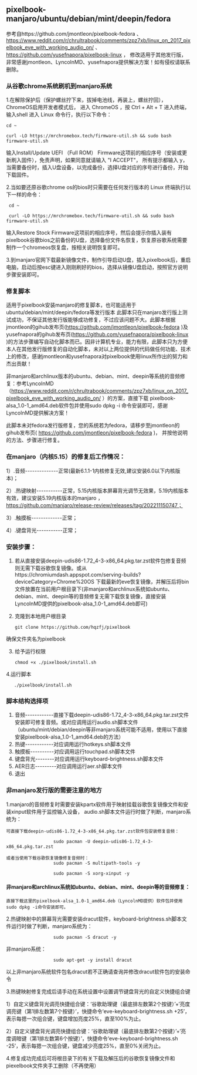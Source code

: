## pixelbook-manjaro/ubuntu/debian/mint/deepin/fedora
参考自https://github.com/jmontleon/pixelbook-fedora 、https://www.reddit.com/r/chrultrabook/comments/zpz7xb/linux_on_2017_pixelbook_eve_with_working_audio_on/ 、https://github.com/yusefnapora/pixelbook-linux ， 修改适用于其他发行版，非常感谢jmontleon、LyncolnMD、yusefnapora提供解决方案！如有侵权请联系删除。
### 从谷歌chrome系统刷机到manjaro系统
1.在解除保护后（保护螺丝拧下来，拔掉电池线，再装上，螺丝拧回）， ChromeOS启用开发者模式后，
进入 ChromeOS ，按 Ctrl + Alt + T 进入终端，输入shell 进入 Linux 命令行，执行以下命令：

    cd ~

    curl -LO https://mrchromebox.tech/firmware-util.sh && sudo bash firmware-util.sh

输入Install/Update UEFI （Full ROM） Firmware这项前的相应序号（安装或更新刷入固件），免责声明，如果同意就请输入 "I ACCEPT"，
所有提示都输入 y，当需要备份时，插入U盘设备，以完成备份，选择U盘对应的序号进行备份，开始下载固件。

2.当如要还原谷歌chrome os的bios时只需要在任何发行版本的 Linux 终端执行以下一样的命令：

     cd ~

     curl -LO https://mrchromebox.tech/firmware-util.sh && sudo bash firmware-util.sh

输入Restore Stock Firmware这项前的相应序号，然后会提示你插入装有pixelbook谷歌bios之前备份的U盘，选择备份文件名恢复，恢复原谷歌系统需要制作一个chromeos恢复盘，按相关说明恢复即可。

3.到manjaro官网下载最新镜像文件，制作引导启动U盘，插入pixelbook后，重启电脑，启动后按esc键进入刚刚刷好的bios，选择从镜像U盘启动，按照官方说明步骤安装即可。
### 修复脚本
   适用于pixelbook安装manjaro的修复脚本，也可能适用于ubuntu/debian/mint/deepin/fedora等发行版本
此脚本只在manjaro发行版上测试成功，不保证其他发行版能够成功修复，不过应该问题不大。此脚本根据jmontleon的gihub发布页(https://github.com/jmontleon/pixelbook-fedora )及yusefnapora的gihub发布页(https://github.com/yusefnapora/pixelbook-linux )的方法步骤编写自动化脚本而已。因非计算机专业，能力有限，此脚本只为方便本人在其他发行版修复的自动化脚本，未对以上两位提供的代码做任何功能、技术上的修改，感谢jmontleon和yusefnapora对pixelbook使用linux所作出的努力和杰出贡献！

非manjaro和archlinux版本的ubuntu、debian、mint、deepin等系统的音频修复：参考LyncolnMD（https://www.reddit.com/r/chrultrabook/comments/zpz7xb/linux_on_2017_pixelbook_eve_with_working_audio_on/  ）的方案，直接下载 pixelbook-alsa_1.0-1_amd64.deb软件包并使用sudo dpkg -i 命令安装即可，感谢LyncolnMD提供解决方案！

   此脚本未对fedora发行版修复，您的系统若为fedora，请移步至jmontleon的gihub发布页( https://github.com/jmontleon/pixelbook-fedora )， 并按他说明的方法、步骤进行修复。

### 在manjaro（内核5.15）的修复后工作情况：

1）.音频--------------正常(最新6.1.1-1内核修复无效,建议安装6.0以下内核版本)；

2）.热键映射-----------正常，5.15内核版本屏幕背光调节无效果，5.19内核版本有效，建议安装5.19内核版本的manjaro ， https://github.com/manjaro/release-review/releases/tag/202211150747；

3）.触摸板-------------正常；

4）.键盘背光-----------正常；

### 安装步骤：
1. 若从直接安装deepin-udis86-1.72_4-3-x86_64.pkg.tar.zst软件包修复音频则无需下载谷歌恢复镜像。或从https://chromiumdash.appspot.com/serving-builds?deviceCategory=Chrome%20OS 下载最新的eve恢复镜像，并解压后将bin文件放置在当前用户根目录下(非manjaro和archlinux系统如ubuntu、debian、mint、deepin等的音频修复无需下载恢复镜像，直接安装LyncolnMD提供的pixelbook-alsa_1.0-1_amd64.deb即可)

2. 克隆到本地用户根目录

       git clone https://github.com/hqzfj/pixelbook 

确保文件夹名为pixelbook

3. 给予运行权限

       chmod +x ./pixelbook/install.sh

4.运行脚本

       ./pixelbook/install.sh
 
### 脚本结构选择项
1) 音频------------直接下载deepin-udis86-1.72_4-3-x86_64.pkg.tar.zst文件安装即可修复音频。或对应调用运行audio.sh脚本文件（ubuntu/mint/debian/deepin等非manjaro系统可能不适用，使用以下直接安装pixelbook-alsa_1.0-1_amd64.deb的方法）
2) 热键------------对应调用运行hotkeys.sh脚本文件
3) 触摸板----------对应调用运行touchpad.sh脚本文件
4) 键盘背光--------对应调用运行keyboard-brightness.sh脚本文件
5) AER日志---------对应调用运行aer.sh脚本文件
6) 退出
### 非manjaro发行版的需要注意的地方
1.manjaro的音频修复时需要安装kpartx软件用于映射挂载谷歌恢复镜像文件和安装xinput软件用于监控输入设备，
 audio.sh脚本文件运行时做了判断，manjaro系统为：
 
    可直接下载deepin-udis86-1.72_4-3-x86_64.pkg.tar.zst软件包安装修复音频：
    
                      sudo pacman -U deepin-udis86-1.72_4-3-x86_64.pkg.tar.zst
    
    或者当使用下载谷歌恢复镜像修复音频时：
                      sudo pacman -S multipath-tools -y
                      
                      sudo pacman -S xorg-xinput -y
                      
 #### 非manjaro和archlinux系统如ubuntu、debian、mint、deepin等的音频修复：
   
    直接下载这里的pixelbook-alsa_1.0-1_amd64.deb（LyncolnMD提供）软件包并使用sudo dpkg -i命令安装即可。
   
 2.热键映射中的屏幕背光需要安装dracut软件，keyboard-brightness.sh脚本文件运行时做了判断，manjaro系统为：
 
                      sudo pacman -S dracut -y
                      
   非manjaro系统：
   
                      sudo apt-get -y install dracut
                      
   以上非manjaro系统软件包名dracut若不正确请查询并修改dracut软件包的安装命令

 3.热键映射修复完成后请手动在系统设置中设置调节键盘背光的自定义快捷组合键
 
   1）自定义键盘背光调亮快捷组合键：‘谷歌助理键（最底排左数第2个按键）’+‘亮度调亮键（第1排左数第7个按键）’，快捷命令‘eve-keyboard-brightness.sh +25’，表示每摁一次组合键，键盘增加亮度25%，直至100%为止。
   
   2）自定义键盘背光调亮快捷组合键：‘谷歌助理键（最底排左数第2个按键）’+‘亮度调暗键（第1排左数第6个按键）’，快捷命令‘eve-keyboard-brightness.sh -25’，表示每摁一次组合键，键盘减少亮度25%，直至0%关闭为止。
   
4.修复成功完成后可将根目录下的有关下载及解压后的谷歌恢复镜像文件和piexelbook文件夹手工删除（不再使用）
